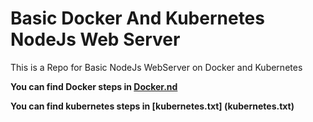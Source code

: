 # Basic Docker And Kubernetes NodeJs Web Server
This is a Repo for Basic NodeJs WebServer on Docker and Kubernetes

**You can find Docker steps in [Docker.nd](./docker.md)**

**You can find kubernetes steps in [kubernetes.txt] (kubernetes.txt)**
